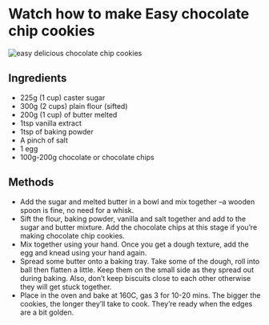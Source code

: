 # Watch how to make Easy chocolate chip cookies

![easy delicious chocolate chip cookies](https://www.google.com/url?sa=i&url=https%3A%2F%2Fwww.bettycrocker.com%2Frecipes%2Fultimate-chocolate-chip-cookies%2F77c14e03-d8b0-4844-846d-f19304f61c57&psig=AOvVaw3G1_3-BqahGvQf31z3OweX&ust=1602673408558000&source=images&cd=vfe&ved=0CAIQjRxqFwoTCIDcnOy1sewCFQAAAAAdAAAAABAD)


## Ingredients

* 225g (1 cup) caster sugar
* 300g (2 cups) plain flour (sifted)
* 200g (1 cup) of butter melted
* 1tsp vanilla extract
* 1tsp of baking powder
* A pinch of salt
* 1 egg
* 100g-200g chocolate or chocolate chips

## Methods

* Add the sugar and melted butter in a bowl and mix together –a wooden spoon is fine, no need for a whisk.
* Sift the flour, baking powder, vanilla and salt together and add to the sugar and butter mixture. Add the chocolate chips at this stage if you’re making chocolate chip cookies.
* Mix together using your hand. Once you get a dough texture, add the egg and knead using your hand again.
* Spread some butter onto a baking tray. Take some of the dough, roll into ball then flatten a little. Keep them on the small side as they spread out during baking. Also, don’t keep biscuits close to each other otherwise they will get stuck together.
* Place in the oven and bake at 160C, gas 3 for 10-20 mins. The bigger the cookies, the longer they’ll take to cook. They’re ready when the edges are a bit golden.


